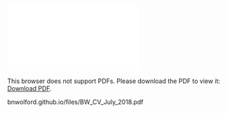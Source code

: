<object data="../files/BW_CV_July_2018.pdf" type="application/pdf" width="700px" height="700px">
    <embed src="../files/BW_CV_July_2018.pdf">
        <p>This browser does not support PDFs. Please download the PDF to view it: <a href="../files/BW_CV_July_2018.pdf">Download PDF</a>.</p>
    </embed>
</object>

bnwolford.github.io/files/BW_CV_July_2018.pdf
